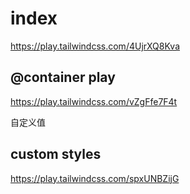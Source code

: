 # index

https://play.tailwindcss.com/4UjrXQ8Kva

## @container play
https://play.tailwindcss.com/vZgFfe7F4t

自定义值
## custom styles
https://play.tailwindcss.com/spxUNBZijG